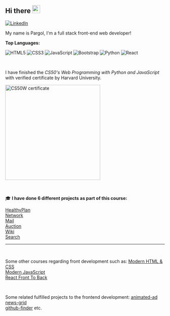 ## Hi there <img src="https://media.giphy.com/media/hvRJCLFzcasrR4ia7z/giphy.gif" width="25px">

<a href="https://www.linkedin.com/in/pargolgivehchi/"><img src="https://img.shields.io/badge/LinkedIn--_.svg?style=social&logo=linkedin" alt="LinkedIn"></a>
<br />

My name is Pargol, I'm a full stack front-end web developer!

**Top Languages:**  

  ![HTML5](https://img.shields.io/badge/-HTML5-E34F26?style=flat-square&logo=html5&logoColor=white)
  ![CSS3](https://img.shields.io/badge/-CSS3-549FDE?style=flat-square&logo=css3&logoColor=white)
  ![JavaScript](https://img.shields.io/badge/-JavaScript-F7B93E?style=flat-square&logo=javascript&logoColor=fff)
  ![Bootstrap](https://img.shields.io/badge/-Bootstrap-purple?style=flat-square&logo=bootstrap&logoColor=white)
  ![Python](https://img.shields.io/badge/-Python-blue?style=flat-square&logo=python&logoColor=white)
  ![React](https://img.shields.io/badge/-React.js-45b8d8?style=flat-square&logo=react&logoColor=white)
 
<br />


I have finished the *CS50's Web Programming with Python and JavaScript* with verified certificate by Harvard University.


<a href="https://certificates.cs50.io/5e008ca3-e59a-40df-a130-b14917a25390.pdf?size=letter">
    <img src="https://user-images.githubusercontent.com/64143913/197171453-701236aa-aff7-4531-98db-f7b0ff0fd7af.png" alt="CS50W certificate" width="300px">
</a>

<br/>
<br/>
<br/> 

🎓 **I have done 6 different projects as part of this course:**

  [HealthyPlan](https://github.com/pargolgivechi/CS50Web-Final-Project-HealthyPlan) <br/>
  [Network](https://github.com/pargolgivechi/CS50Web-Network) <br/>
  [Mail](https://github.com/pargolgivechi/CS50Web-Mail) <br/>
  [Auction](https://github.com/pargolgivechi/CS50Web-Commerce) <br/>
  [Wiki](https://github.com/pargolgivechi/CS50Web-Wiki) <br/>
  [Search](https://github.com/pargolgivechi/CS50Web-Search)

***
<br/>

Some other courses regarding front development such as:
  [Modern HTML & CSS](https://www.udemy.com/certificate/UC-3f6d2512-f242-4a13-8144-67f4005ab703/) <br/>
  [Modern JavaScript](https://www.udemy.com/certificate/UC-0f7d6fe0-9d8c-401d-8131-88dfd90c71ec/) <br/>
  [React Front To Back](https://www.udemy.com/certificate/UC-4bcbedf6-5046-43bf-952a-a4985f8902d1/)

<br/>

Some related fulfilled projects to the frontend development:
  [animated-ad](https://github.com/pargolgivechi/animated-ad) <br/>
  [news-grid](https://github.com/pargolgivechi/news-grid) <br/>
  [github-finder](https://github.com/pargolgivechi/github-finder) etc.


<br/>



<!--

**pargolgivechi/pargolgivechi** is a ✨ _special_ ✨ repository because its `README.md` (this file) appears on your GitHub profile.

Here are some ideas to get you started:

- 🔭 I’m currently working on ...
- 🌱 I’m currently learning ...
- 👯 I’m looking to collaborate on ...
- 🤔 I’m looking for help with ...
- 💬 Ask me about ...
- 📫 How to reach me: ...
- 😄 Pronouns: ...
- ⚡ Fun fact: ...
-->
